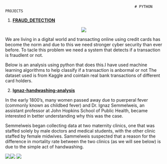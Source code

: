                                                               # PYTHON PROJECTS
                                                              
1. [**FRAUD_DETECTION**](https://github.com/karennjoki/FRAUD_DETECTION/blob/main/My%20project_fraud%20detection.ipynb)
 
 <p align="center">
 <img src="https://github.com/karennjoki/Portfolio/blob/main/images/credit%20card2.jpg" />
 </p>
We are living in a digital world and transacting online using credit cards has become the norm and due to this we need stronger cyber security than ever before.
To tacle this problem we need a system that detects if a transaction is fraudlent or not.

Below is an analysis using python that does this.I have used machine learning algorithms to help classify if a transaction is anbormal or not
The dataset used is from Kaggle and cointain real bank transactions of different card holders.
                           


2. [**Ignaz-handwashing-analysis**](https://github.com/karennjoki/Ignaz-handwashing-analysis/blob/main/Ignaz%20Handwashing%20Project-checkpoint.ipynb)

In the early 1800’s, many women passed away due to puerperal fever (commonly known as childbed fever) and Dr. Ignaz Semmelweis, an assistant professor at John Hopkins 
School of Public Health, became interested in better understanding why this was the case.

Semmelweis began collecting data at two maternity clinics, one that was staffed solely by male doctors and medical students, with the other clinic staffed by female
midwives. Sammelweis suspected that a reason for the difference in mortality rate between the two clinics (as we will see below) is due to the simple act of 
handwashing.

![](https://github.com/karennjoki/Portfolio/blob/main/images/clinic%20img1.png)![](https://github.com/karennjoki/Portfolio/blob/main/images/clinic%20img2.png)
![](https://github.com/karennjoki/Portfolio/blob/main/images/clinic%20img3.png)
